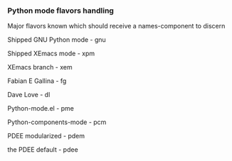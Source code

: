 ### Python mode flavors handling

Major flavors known which should receive a
names-component to discern

Shipped GNU Python mode - gnu

Shipped XEmacs mode     - xpm

XEmacs branch           - xem

Fabian E Gallina        - fg

Dave Love               - dl

Python-mode.el          - pme

Python-components-mode  - pcm

PDEE modularized        - pdem

the PDEE default        - pdee